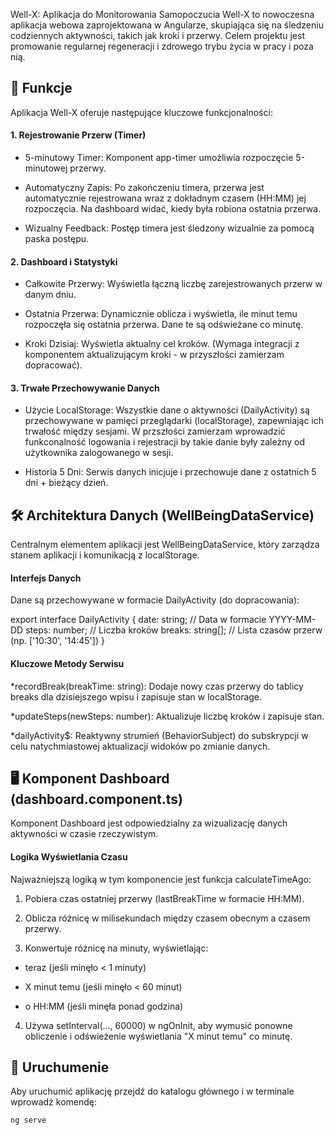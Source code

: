 Well-X: Aplikacja do Monitorowania Samopoczucia
Well-X to nowoczesna aplikacja webowa zaprojektowana w Angularze, skupiająca się na śledzeniu codziennych aktywności, takich jak kroki i przerwy. Celem projektu jest promowanie regularnej regeneracji i zdrowego trybu życia w pracy i poza nią.

## 🚀 Funkcje ##
Aplikacja Well-X oferuje następujące kluczowe funkcjonalności:

 #### 1. Rejestrowanie Przerw (Timer) ####
 
  * 5-minutowy Timer: Komponent app-timer umożliwia rozpoczęcie 5-minutowej przerwy.
  
  * Automatyczny Zapis: Po zakończeniu timera, przerwa jest automatycznie rejestrowana wraz z dokładnym czasem (HH:MM) jej rozpoczęcia. Na dashboard widać, kiedy była robiona ostatnia przerwa.
  
  * Wizualny Feedback: Postęp timera jest śledzony wizualnie za pomocą paska postępu.

#### 2. Dashboard i Statystyki ####

  * Całkowite Przerwy: Wyświetla łączną liczbę zarejestrowanych przerw w danym dniu.
  
  * Ostatnia Przerwa: Dynamicznie oblicza i wyświetla, ile minut temu rozpoczęła się ostatnia przerwa. Dane te są odświeżane co minutę.
  
  * Kroki Dzisiaj: Wyświetla aktualny cel kroków. (Wymaga integracji z komponentem aktualizującym kroki - w przyszłości zamierzam dopracować).

#### 3. Trwałe Przechowywanie Danych ####

  * Użycie LocalStorage: Wszystkie dane o aktywności (DailyActivity) są przechowywane w pamięci przeglądarki (localStorage), zapewniając ich trwałość między sesjami. W przszłości zamierzam wprowadzić funkconalność logowania i rejestracji by takie danie były zależny od użytkownika zalogowanego w sesji.
  
  * Historia 5 Dni: Serwis danych inicjuje i przechowuje dane z ostatnich 5 dni + bieżący dzień.

## 🛠️ Architektura Danych (WellBeingDataService) ## 
Centralnym elementem aplikacji jest WellBeingDataService, który zarządza stanem aplikacji i komunikacją z localStorage.

#### Interfejs Danych ####
Dane są przechowywane w formacie DailyActivity (do dopracowania):

export interface DailyActivity {
  date: string;       // Data w formacie YYYY-MM-DD
  steps: number;      // Liczba kroków
  breaks: string[];   // Lista czasów przerw (np. ['10:30', '14:45'])
}

#### Kluczowe Metody Serwisu ####
  *recordBreak(breakTime: string): Dodaje nowy czas przerwy do tablicy breaks dla dzisiejszego wpisu i zapisuje stan w localStorage.
  
  *updateSteps(newSteps: number): Aktualizuje liczbę kroków i zapisuje stan.
  
  *dailyActivity$: Reaktywny strumień (BehaviorSubject) do subskrypcji w celu natychmiastowej aktualizacji widoków po zmianie danych.

## 🖥️ Komponent Dashboard (dashboard.component.ts) ##
Komponent Dashboard jest odpowiedzialny za wizualizację danych aktywności w czasie rzeczywistym.

#### Logika Wyświetlania Czasu ####
Najważniejszą logiką w tym komponencie jest funkcja calculateTimeAgo:

1. Pobiera czas ostatniej przerwy (lastBreakTime w formacie HH:MM).

2. Oblicza różnicę w milisekundach między czasem obecnym a czasem przerwy.

3. Konwertuje różnicę na minuty, wyświetlając:

  * teraz (jeśli minęło < 1 minuty)
  
  * X minut temu (jeśli minęło < 60 minut)
  
  * o HH:MM (jeśli minęła ponad godzina)

4. Używa setInterval(..., 60000) w ngOnInit, aby wymusić ponowne obliczenie i odświeżenie wyświetlania "X minut temu" co minutę.

## 🔌 Uruchumenie ## 

Aby uruchumić aplikację przejdź do katalogu głównego i w terminale wprowadź komendę:

```bash
ng serve
```
